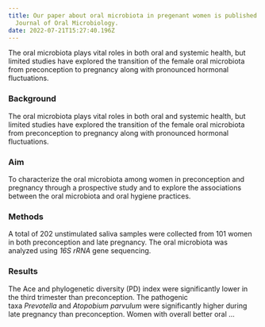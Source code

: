 ```yaml
---
title: Our paper about oral microbiota in pregenant women is published in
  Journal of Oral Microbiology.
date: 2022-07-21T15:27:40.196Z
---
```

The oral microbiota plays vital roles in both oral and systemic health, but limited studies have explored the transition of the female oral microbiota from preconception to pregnancy along with pronounced hormonal fluctuations.

<!--more-->

### Background

The oral microbiota plays vital roles in both oral and systemic health, but limited studies have explored the transition of the female oral microbiota from preconception to pregnancy along with pronounced hormonal fluctuations.

### Aim

To characterize the oral microbiota among women in preconception and pregnancy through a prospective study and to explore the associations between the oral microbiota and oral hygiene practices.

### Methods

A total of 202 unstimulated saliva samples were collected from 101 women in both preconception and late pregnancy. The oral microbiota was analyzed using *16S rRNA* gene sequencing.

### Results

The Ace and phylogenetic diversity (PD) index were significantly lower in the third trimester than preconception. The pathogenic taxa *Prevotella* and *Atopobium parvulum* were significantly higher during late pregnancy than preconception. Women with overall better oral …

<!--EndFragment-->